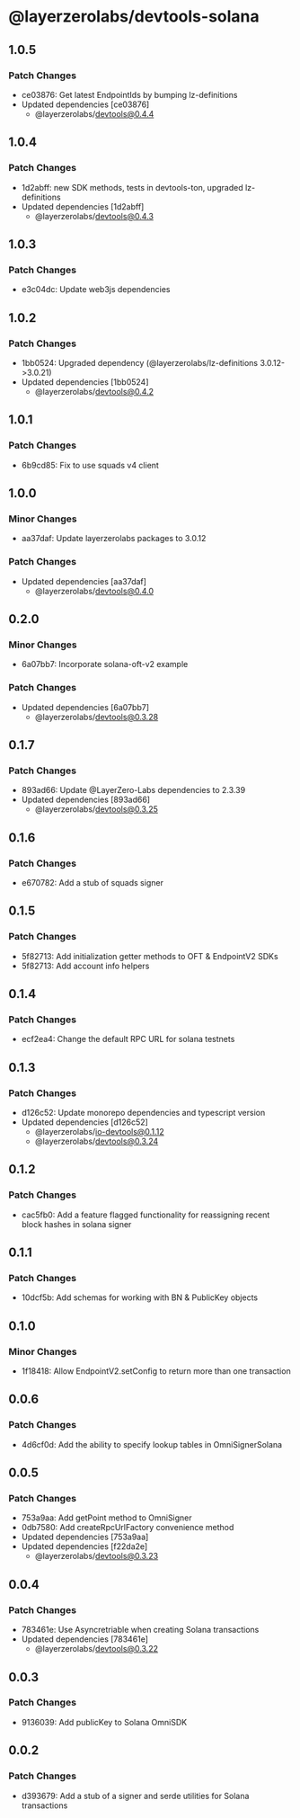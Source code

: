 # @layerzerolabs/devtools-solana

## 1.0.5

### Patch Changes

- ce03876: Get latest EndpointIds by bumping lz-definitions
- Updated dependencies [ce03876]
  - @layerzerolabs/devtools@0.4.4

## 1.0.4

### Patch Changes

- 1d2abff: new SDK methods, tests in devtools-ton, upgraded lz-definitions
- Updated dependencies [1d2abff]
  - @layerzerolabs/devtools@0.4.3

## 1.0.3

### Patch Changes

- e3c04dc: Update web3js dependencies

## 1.0.2

### Patch Changes

- 1bb0524: Upgraded dependency (@layerzerolabs/lz-definitions 3.0.12->3.0.21)
- Updated dependencies [1bb0524]
  - @layerzerolabs/devtools@0.4.2

## 1.0.1

### Patch Changes

- 6b9cd85: Fix to use squads v4 client

## 1.0.0

### Minor Changes

- aa37daf: Update layerzerolabs packages to 3.0.12

### Patch Changes

- Updated dependencies [aa37daf]
  - @layerzerolabs/devtools@0.4.0

## 0.2.0

### Minor Changes

- 6a07bb7: Incorporate solana-oft-v2 example

### Patch Changes

- Updated dependencies [6a07bb7]
  - @layerzerolabs/devtools@0.3.28

## 0.1.7

### Patch Changes

- 893ad66: Update @LayerZero-Labs dependencies to 2.3.39
- Updated dependencies [893ad66]
  - @layerzerolabs/devtools@0.3.25

## 0.1.6

### Patch Changes

- e670782: Add a stub of squads signer

## 0.1.5

### Patch Changes

- 5f82713: Add initialization getter methods to OFT & EndpointV2 SDKs
- 5f82713: Add account info helpers

## 0.1.4

### Patch Changes

- ecf2ea4: Change the default RPC URL for solana testnets

## 0.1.3

### Patch Changes

- d126c52: Update monorepo dependencies and typescript version
- Updated dependencies [d126c52]
  - @layerzerolabs/io-devtools@0.1.12
  - @layerzerolabs/devtools@0.3.24

## 0.1.2

### Patch Changes

- cac5fb0: Add a feature flagged functionality for reassigning recent block hashes in solana signer

## 0.1.1

### Patch Changes

- 10dcf5b: Add schemas for working with BN & PublicKey objects

## 0.1.0

### Minor Changes

- 1f18418: Allow EndpointV2.setConfig to return more than one transaction

## 0.0.6

### Patch Changes

- 4d6cf0d: Add the ability to specify lookup tables in OmniSignerSolana

## 0.0.5

### Patch Changes

- 753a9aa: Add getPoint method to OmniSigner
- 0db7580: Add createRpcUrlFactory convenience method
- Updated dependencies [753a9aa]
- Updated dependencies [f22da2e]
  - @layerzerolabs/devtools@0.3.23

## 0.0.4

### Patch Changes

- 783461e: Use Asyncretriable when creating Solana transactions
- Updated dependencies [783461e]
  - @layerzerolabs/devtools@0.3.22

## 0.0.3

### Patch Changes

- 9136039: Add publicKey to Solana OmniSDK

## 0.0.2

### Patch Changes

- d393679: Add a stub of a signer and serde utilities for Solana transactions
